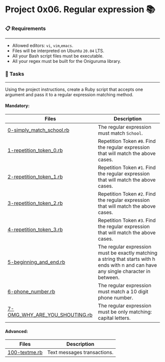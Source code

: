 # Project 0x06. Regular expression 📚

### 📋 Requirements
***
* Allowed editors: `vi`, `vim`,`emacs`.
* Files will be interpreted on Ubuntu `20.04` LTS.
* All your Bash script files must be executable.
* All your regex must be built for the Oniguruma library.

### 🎯 Tasks
***

Using the project instructions, create a Ruby script that accepts one argument and pass it to a regular expression matching method.

#### Mandatory:
| Files | Description |
| --- | --- |
| [0-simply_match_school.rb](https://github.com/nitaly31/holberton-system_engineering-devops/blob/master/0x06-regular_expressions/0-simply_match_school.rb) | The regular expression must match `School`. |
| [1-repetition_token_0.rb](https://github.com/nitaly31/holberton-system_engineering-devops/blob/master/0x06-regular_expressions/1-repetition_token_0.rb) | Repetition Token `#0`. Find the regular expression that will match the above cases. |
| [2-repetition_token_1.rb](https://github.com/nitaly31/holberton-system_engineering-devops/blob/master/0x06-regular_expressions/2-repetition_token_1.rb) | Repetition Token `#1`. Find the regular expression that will match the above cases. |
| [3-repetition_token_2.rb](https://github.com/nitaly31/holberton-system_engineering-devops/blob/master/0x06-regular_expressions/3-repetition_token_2.rb) | Repetition Token `#2`. Find the regular expression that will match the above cases. |
| [4-repetition_token_3.rb](https://github.com/nitaly31/holberton-system_engineering-devops/blob/master/0x06-regular_expressions/4-repetition_token_3.rb) | Repetition Token `#3`. Find the regular expression that will match the above cases. |
| [5-beginning_and_end.rb](https://github.com/nitaly31/holberton-system_engineering-devops/blob/master/0x06-regular_expressions/5-beginning_and_end.rb) | The regular expression must be exactly matching a string that starts with h ends with n and can have any single character in between. |
| [6-phone_number.rb](https://github.com/nitaly31/holberton-system_engineering-devops/blob/master/0x06-regular_expressions/6-phone_number.rb) | The regular expression must match a 10 digit phone number. |
| [7-OMG_WHY_ARE_YOU_SHOUTING.rb](https://github.com/nitaly31/holberton-system_engineering-devops/blob/master/0x06-regular_expressions/7-OMG_WHY_ARE_YOU_SHOUTING.rb) | The regular expression must be only matching: capital letters. |

#### Advanced:
| Files | Description |
| --- | --- |
| [100-textme.rb](https://github.com/nitaly31/holberton-system_engineering-devops/blob/master/0x06-regular_expressions/100-textme.rb) | Text messages transactions. |